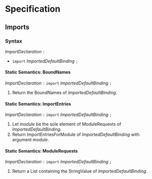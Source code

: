 # Specification

## Imports

### Syntax

*ImportDeclaration* `:`
- `import` *ImportedDefaultBinding* `;`

#### Static Semantics: BoundNames

*ImportDeclaration* `:` `import` *ImportedDefaultBinding* `;`

1. Return the BoundNames of *ImportedDefaultBinding*.

#### Static Semantics: ImportEntries

*ImportDeclaration* `:` `import` *ImportedDefaultBinding* `;`

1. Let *module* be the sole element of ModuleRequests of *ImportedDefaultBinding*.
2. Return ImportEntriesForModule of *ImportedDefaultBinding* with argument *module*.

#### Static Semantics: ModuleRequests

*ImportDeclaration* `:` `import` *ImportedDefaultBinding* `;`

1. Return a List containing the StringValue of *ImportedDefaultBinding*.
